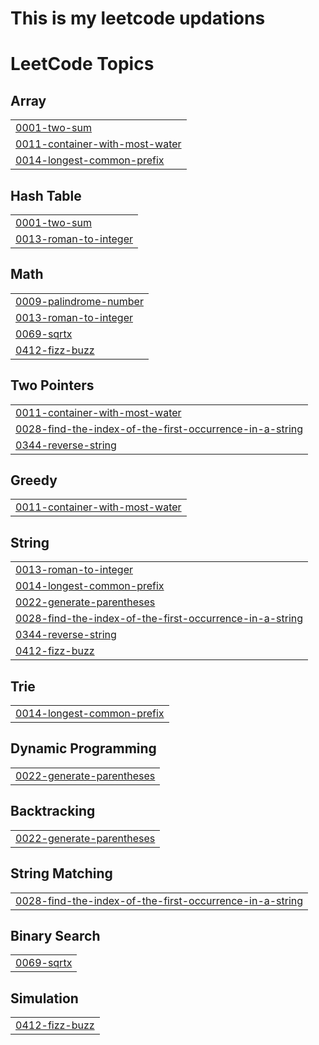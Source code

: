 ﻿# This is my leetcode updations



<!---LeetCode Topics Start-->
# LeetCode Topics
## Array
|  |
| ------- |
| [0001-two-sum](https://github.com/AnshadMV/LeetCode/tree/master/0001-two-sum) |
| [0011-container-with-most-water](https://github.com/AnshadMV/LeetCode/tree/master/0011-container-with-most-water) |
| [0014-longest-common-prefix](https://github.com/AnshadMV/LeetCode/tree/master/0014-longest-common-prefix) |
## Hash Table
|  |
| ------- |
| [0001-two-sum](https://github.com/AnshadMV/LeetCode/tree/master/0001-two-sum) |
| [0013-roman-to-integer](https://github.com/AnshadMV/LeetCode/tree/master/0013-roman-to-integer) |
## Math
|  |
| ------- |
| [0009-palindrome-number](https://github.com/AnshadMV/LeetCode/tree/master/0009-palindrome-number) |
| [0013-roman-to-integer](https://github.com/AnshadMV/LeetCode/tree/master/0013-roman-to-integer) |
| [0069-sqrtx](https://github.com/AnshadMV/LeetCode/tree/master/0069-sqrtx) |
| [0412-fizz-buzz](https://github.com/AnshadMV/LeetCode/tree/master/0412-fizz-buzz) |
## Two Pointers
|  |
| ------- |
| [0011-container-with-most-water](https://github.com/AnshadMV/LeetCode/tree/master/0011-container-with-most-water) |
| [0028-find-the-index-of-the-first-occurrence-in-a-string](https://github.com/AnshadMV/LeetCode/tree/master/0028-find-the-index-of-the-first-occurrence-in-a-string) |
| [0344-reverse-string](https://github.com/AnshadMV/LeetCode/tree/master/0344-reverse-string) |
## Greedy
|  |
| ------- |
| [0011-container-with-most-water](https://github.com/AnshadMV/LeetCode/tree/master/0011-container-with-most-water) |
## String
|  |
| ------- |
| [0013-roman-to-integer](https://github.com/AnshadMV/LeetCode/tree/master/0013-roman-to-integer) |
| [0014-longest-common-prefix](https://github.com/AnshadMV/LeetCode/tree/master/0014-longest-common-prefix) |
| [0022-generate-parentheses](https://github.com/AnshadMV/LeetCode/tree/master/0022-generate-parentheses) |
| [0028-find-the-index-of-the-first-occurrence-in-a-string](https://github.com/AnshadMV/LeetCode/tree/master/0028-find-the-index-of-the-first-occurrence-in-a-string) |
| [0344-reverse-string](https://github.com/AnshadMV/LeetCode/tree/master/0344-reverse-string) |
| [0412-fizz-buzz](https://github.com/AnshadMV/LeetCode/tree/master/0412-fizz-buzz) |
## Trie
|  |
| ------- |
| [0014-longest-common-prefix](https://github.com/AnshadMV/LeetCode/tree/master/0014-longest-common-prefix) |
## Dynamic Programming
|  |
| ------- |
| [0022-generate-parentheses](https://github.com/AnshadMV/LeetCode/tree/master/0022-generate-parentheses) |
## Backtracking
|  |
| ------- |
| [0022-generate-parentheses](https://github.com/AnshadMV/LeetCode/tree/master/0022-generate-parentheses) |
## String Matching
|  |
| ------- |
| [0028-find-the-index-of-the-first-occurrence-in-a-string](https://github.com/AnshadMV/LeetCode/tree/master/0028-find-the-index-of-the-first-occurrence-in-a-string) |
## Binary Search
|  |
| ------- |
| [0069-sqrtx](https://github.com/AnshadMV/LeetCode/tree/master/0069-sqrtx) |
## Simulation
|  |
| ------- |
| [0412-fizz-buzz](https://github.com/AnshadMV/LeetCode/tree/master/0412-fizz-buzz) |
<!---LeetCode Topics End-->